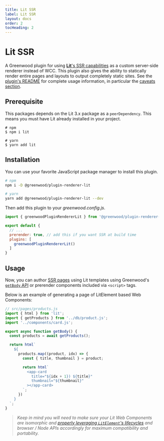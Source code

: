 ```yaml
---
title: Lit SSR
label: Lit SSR
layout: docs
order: 2
tocHeading: 2
---
```


# Lit SSR

A Greenwood plugin for using [**Lit**'s SSR capabilities](https://github.com/lit/lit/tree/main/packages/labs/ssr) as a custom server-side renderer instead of WCC.  This plugin also gives the ability to statically render entire pages and layouts to output completely static sites.  See the [plugin's README](https://github.com/ProjectEvergreen/greenwood/tree/master/packages/plugin-postcss) for complete usage information, in particular the [caveats section](https://github.com/ProjectEvergreen/greenwood/tree/master/packages/plugin-renderer-lit#caveats).


## Prerequisite

This packages depends on the Lit 3.x package as a `peerDependency`.  This means you must have Lit already installed in your project.

```shell
# npm
$ npm i lit

# yarn
$ yarn add lit
```

## Installation

You can use your favorite JavaScript package manager to install this plugin.

```bash
# npm
npm i -D @greenwood/plugin-renderer-lit

# yarn
yarn add @greenwood/plugin-renderer-lit --dev
```


Then add this plugin to your _greenwood.config.js_.

```js
import { greenwoodPluginRendererLit } from '@greenwood/plugin-renderer-lit';

export default {
  // ...
  prerender: true, // add this if you want SSR at build time
  plugins: [
    greenwoodPluginRendererLit()
  ]
}
```


## Usage

Now, you can author [SSR pages](/docs/server-rendering/) using Lit templates using Greenwood's [`getBody` API](https://www.greenwoodjs.io/docs/server-rendering/#usage) or prerender components included via `<script>` tags.

Below is an example of generating a page of LitElement based Web Components:

```js
// src/pages/products.js
import { html } from 'lit';
import { getProducts } from '../db/product.js';
import '../components/card.js';

export async function getBody() {
  const products = await getProducts();

  return html`
    ${
      products.map((product, idx) => {
        const { title, thumbnail } = product;

        return html`
          <app-card
            title="${idx + 1}) ${title}"
            thumbnail="${thumbnail}"
          ></app-card>
        `;
      })
    }
  `;
}
```

> _Keep in mind you will need to make sure your Lit Web Components are isomorphic and [properly leveraging `LitElement`'s lifecycles](https://github.com/lit/lit/tree/main/packages/labs/ssr#notes-and-limitations) and browser / Node APIs accordingly for maximum compatibility and portability._